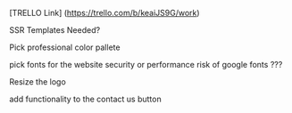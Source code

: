 [TRELLO Link] (https://trello.com/b/keaiJS9G/work)


SSR Templates Needed?

Pick professional color pallete

pick fonts for the website
    security or performance risk of google fonts ???

Resize the logo

add functionality to the contact us button